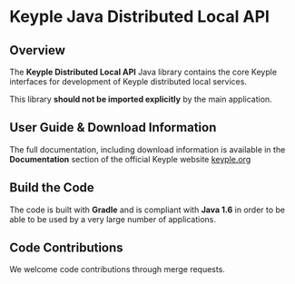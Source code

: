 # Keyple Java Distributed Local API

## Overview

The **Keyple Distributed Local API** Java library contains the core Keyple interfaces for development of Keyple distributed local services.

This library **should not be imported explicitly** by the main application.

## User Guide & Download Information

The full documentation, including download information is available in the **Documentation** section of the official Keyple website [keyple.org](https://keyple.org)

## Build the Code

The code is built with **Gradle** and is compliant with **Java 1.6** in order to be able to be used by a very large number of applications.

## Code Contributions

We welcome code contributions through merge requests.
